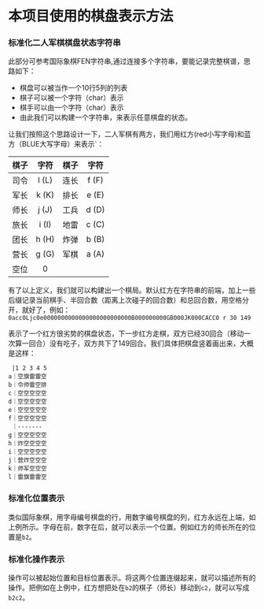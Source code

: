 # 本项目使用的棋盘表示方法

### 标准化二人军棋棋盘状态字符串

此部分可参考国际象棋FEN字符串,通过连接多个字符串，要能记录完整棋谱，思路如下：

- 棋盘可以被当作一个10行5列的列表
- 棋子可以被一个字符（char）表示
- 棋手可以由一个字符（char）表示
- 由此我们可以构建一个字符串，来表示任意棋盘的状态。

让我们按照这个思路设计一下，二人军棋有两方，我们用红方(red小写字母)和蓝方（BLUE大写字母）来表示`：

| 棋子 | 字符  | 棋子 | 字符  |
| :--: | :---: | :--: | :---: |
| 司令 | l (L) | 连长 | f (F) |
| 军长 | k (K) | 排长 | e (E) |
| 师长 | j (J) | 工兵 | d (D) |
| 旅长 | i (I) | 地雷 | c (C) |
| 团长 | h (H) | 炸弹 | b (B) |
| 营长 | g (G) | 军棋 | a (A) |
| 空位 |   0   |

有了以上定义，我们就可以构建出一个棋局。默认红方在字符串的前端，加上一些后缀记录当前棋手、半回合数（距离上次碰子的回合数）和总回合数，用空格分开，就好了，例如：
`0acc0Ljc0e0000000000000000000000000B000000000GB000JK000CACC0 r 30 149`

表示了一个红方很劣势的棋盘状态，下一步红方走棋，双方已经30回合（移动一次算一回合）没有吃子，双方共下了149回合。我们具体把棋盘竖着画出来，大概是这样：

```
 |1 2 3 4 5
a｜空旗雷雷空
b｜令师雷空排
c｜空空空空空
d｜空空空空空
e｜空空空空空
f｜空空空空空
 ｜-------
g｜空空空空空
h｜炸空空空空
i｜空空空空空
j｜营炸空空空
k｜师军空空空
l｜雷旗雷雷空
```

### 标准化位置表示

类似国际象棋，用字母编号棋盘的行，用数字编号棋盘的列，红方永远在上端，如上例所示。字母在前，数字在后，就可以表示一个位置。例如红方的师长所在的位置是`b2`。

### 标准化操作表示

操作可以被起始位置和目标位置表示。将这两个位置连缀起来，就可以描述所有的操作。把例如在上例中，红方想把处在`b2`的棋子（师长）移动到`c2`，就可以写成`b2c2`。

